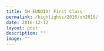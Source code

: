 ```yaml
---
title: OH EUNOIA! First Class
permalink: /highlights/2016/oh2016/
date: 2016-12-12
layout: post
description: ""
image: ""
---
```


